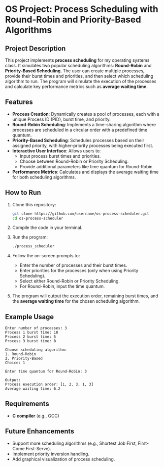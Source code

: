 # OS Project: Process Scheduling with Round-Robin and Priority-Based Algorithms

## Project Description

This project implements **process scheduling** for my operating systems class. It simulates two popular scheduling algorithms: **Round-Robin** and **Priority-Based Scheduling**. The user can create multiple processes, provide their burst times and priorities, and then select which scheduling algorithm to run. The program will simulate the execution of the processes and calculate key performance metrics such as **average waiting time**.

## Features

- **Process Creation**: Dynamically creates a pool of processes, each with a unique Process ID (PID), burst time, and priority.
- **Round-Robin Scheduling**: Implements a time-sharing algorithm where processes are scheduled in a circular order with a predefined time quantum.
- **Priority-Based Scheduling**: Schedules processes based on their assigned priority, with higher-priority processes being executed first.
- **Interactive User Interface**: Allows users to:
  - Input process burst times and priorities.
  - Choose between Round-Robin or Priority Scheduling.
  - Provide additional parameters like time quantum for Round-Robin.
- **Performance Metrics**: Calculates and displays the average waiting time for both scheduling algorithms.
  

## How to Run

1. Clone this repository:

    ```bash
    git clone https://github.com/username/os-process-scheduler.git
    cd os-process-scheduler
    ```

2. Compile the code in your terminal.

3. Run the program:

    ```bash
    ./process_scheduler
    ```

4. Follow the on-screen prompts to:
   - Enter the number of processes and their burst times.
   - Enter priorities for the processes (only when using Priority Scheduling).
   - Select either Round-Robin or Priority Scheduling.
   - For Round-Robin, input the time quantum.
   
5. The program will output the execution order, remaining burst times, and the **average waiting time** for the chosen scheduling algorithm.

## Example Usage

```
Enter number of processes: 3
Process 1 burst time: 10
Process 2 burst time: 5
Process 3 burst time: 8

Choose scheduling algorithm:
1. Round-Robin
2. Priority-Based
Choice: 1

Enter time quantum for Round-Robin: 3

Output:
Process execution order: [1, 2, 3, 1, 3]
Average waiting time: 6.2
```

## Requirements

- **C compiler** (e.g., GCC)

## Future Enhancements

- Support more scheduling algorithms (e.g., Shortest Job First, First-Come First-Serve).
- Implement priority inversion handling.
- Add graphical visualization of process scheduling.

